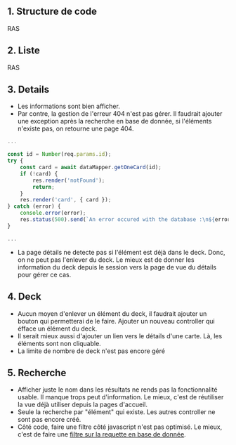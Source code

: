 ## 1. Structure de code

RAS

## 2. Liste

RAS

## 3. Details

- Les informations sont bien afficher.
- Par contre, la gestion de l'erreur 404 n'est pas gérer. Il faudrait ajouter une exception après la recherche en base de donnée, si l'éléments n'existe pas, on retourne une page 404.

```javascript
...

const id = Number(req.params.id);
try {
    const card = await dataMapper.getOneCard(id);
    if (!card) {
        res.render('notFound');
        return;
    }
    res.render('card', { card });
} catch (error) {
    console.error(error);
    res.status(500).send(`An error occured with the database :\n${error.message}`);
}

...
```
- La page détails ne detecte pas si l'élément est déjà dans le deck. Donc, on ne peut pas l'enlever du deck. Le mieux est de donner les information du deck depuis le session vers la page de vue du détails pour gérer ce cas.


## 4. Deck

- Aucun moyen d'enlever un élément du deck, il faudrait ajouter un bouton qui permetterai de le faire. Ajouter un nouveau controller qui éfface un élément du deck.
- Il serait mieux aussi d'ajouter un lien vers le détails d'une carte. Là, les éléments sont non cliquable.
- La limite de nombre de deck n'est pas encore géré

## 5. Recherche

- Afficher juste le nom dans les résultats ne rends pas la fonctionnalité usable. Il manque trops peut d'information. Le mieux, c'est de réutiliser la vue déjà utiliser depuis la pages d'accueil.
- Seule la recherche par "élément" qui existe. Les autres controller ne sont pas encore créé.
- Côté code, faire une filtre côté javascript n'est pas optimisé. Le mieux, c'est de faire une [filtre sur la requette en base de donnée](https://www.w3schools.com/sql/sql_where.asp).

